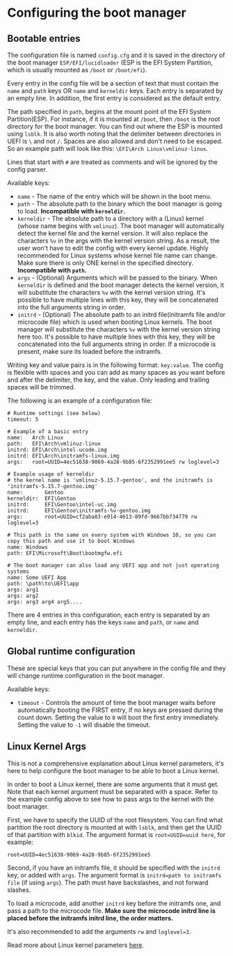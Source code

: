 # Configuring the boot manager

## Bootable entries

The configuration file is named `config.cfg` and it is saved in the directory of the boot manager `ESP/EFI/lucidloader` (ESP is the EFI System Partition, which is usually mounted as `/boot` or `/boot/efi`). 

Every entry in the config file will be a section of text that must contain the `name` and `path` keys OR `name` and `kerneldir` keys. Each entry is separated by an empty line. In addition, the first entry is considered as the default entry.

The path specified in `path`, begins at the mount point of the EFI System Partition(ESP). For instance, if it is mounted at `/boot`, then `/boot` is the root directory for the boot manager. You can find out where the ESP is mounted using `lsblk`. It is also worth noting that the delimiter between directories in UEFI is `\` and not `/`. Spaces are also allowed and don't need to be escaped. So an example path will look like this: `\EFI\Arch Linux\vmlinuz-linux`. 

Lines that start with `#` are treated as comments and will be ignored by the config parser.

Available keys:
- `name` - The name of the entry which will be shown in the boot menu.
- `path` - The absolute path to the binary which the boot manager is going to load. **Incompatible with `kerneldir`.**
- `kerneldir` - The absolute path to a directory with a (Linux) kernel (whose name begins with `vmlinuz`). The boot manager will automatically detect the kernel file and the kernel version. It will also replace the characters `%v` in the args with the kernel version string. As a result, the user won't have to edit the config with every kernel update. Highly recommended for Linux systems whose kernel file name can change. Make sure there is only ONE kernel in the specified directory. **Incompatible with `path`.**
- `args` - (Optional) Arguments which will be passed to the binary. When `kerneldir` is defined and the boot manager detects the kernel version, it will substitute the characters `%v` with the kernel version string. It's possible to have multiple lines with this key, they will be concatenated into the full arguments string in order.
- `initrd` - (Optional) The absolute path to an initrd file(initramfs file and/or microcode file) which is used when booting Linux kernels. The boot manager will substitute the characters `%v` with the kernel version string here too. It's possible to have multiple lines with this key, they will be concatenated into the full arguments string in order. If a microcode is present, make sure its loaded before the initramfs.

Writing key and value pairs is in the following format: `key:value`. The config is flexible with spaces and you can add as many spaces as you want before and after the delimiter, the key, and the value. Only leading and trailing spaces will be trimmed.

The following is an example of a configuration file:

```
# Runtime settings (see below)
timeout: 5

# Example of a basic entry
name:   Arch Linux
path:   EFI\Arch\vmlinuz-linux
initrd: EFI\Arch\intel-ucode.img
initrd: EFI\Arch\initramfs-linux.img
args:   root=UUID=4ec51638-9069-4a28-9b85-6f2352991ee5 rw loglevel=3

# Example usage of kerneldir
# the kernel name is 'vmlinuz-5.15.7-gentoo', and the initramfs is 'initramfs-5.15.7-gentoo.img'
name:       Gentoo
kerneldir:  EFI\Gentoo
initrd:     EFI\Gentoo\intel-uc.img
initrd:     EFI\Gentoo\initramfs-%v-gentoo.img
args:       root=UUID=cf2aba83-e914-4613-89fd-9667bb734779 rw loglevel=3

# This path is the same on every system with Windows 10, so you can copy this path and use it to boot Windows
name: Windows
path: EFI\Microsoft\Boot\bootmgfw.efi

# The boot manager can also load any UEFI app and not just operating systems
name: Some UEFI App
path: \path\to\UEFI\app
args: arg1
args: arg2
args: arg3 arg4 arg5....
```

There are 4 entries in this configuration, each entry is separated by an empty line, and each entry has the keys `name` and `path`, or `name` and `kerneldir`.

## Global runtime configuration

These are special keys that you can put anywhere in the config file and they will change runtime configuration in the boot manager.

Available keys:
- `timeout` - Controls the amount of time the boot manager waits before automatically booting the FIRST entry, if no keys are pressed during the count down. Setting the value to `0` will boot the first entry immediately. Setting the value to `-1` will disable the timeout.

## Linux Kernel Args

This is not a comprehensive explanation about Linux kernel parameters, it's here to help configure the boot manager to be able to boot a Linux kernel.

In order to boot a Linux kernel, there are some arguments that it must get. Note that each kernel argument must be separated with a space. Refer to the example config above to see how to pass args to the kernel with the boot manager.

First, we have to specify the UUID of the root filesystem. You can find what partition the root directory is mounted at with `lsblk`, and then get the UUID of that partition with `blkid`. The argument format is `root=UUID=uuid here`, for example:

```root=UUID=4ec51638-9069-4a28-9b85-6f2352991ee5```

Second, if you have an initramfs file, it should be specified with the `initrd` key, or added with `args`. The argument format is `initrd=path to initramfs file` (if using `args`). The path must have backslashes, and not forward slashes.

To load a microcode, add another `initrd` key before the initramfs one, and pass a path to the microcode file. **Make sure the microcode initrd line is placed before the initramfs initrd line, the order matters.**

It's also recommended to add the arguments `rw` and `loglevel=3`.

Read more about Linux kernel parameters [here](https://www.kernel.org/doc/html/latest/admin-guide/kernel-parameters.html).
